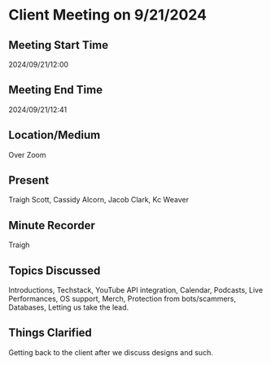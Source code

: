 # Client Meeting on 9/21/2024
## Meeting Start Time
2024/09/21/12:00

## Meeting End Time
2024/09/21/12:41

## Location/Medium
Over Zoom

## Present
Traigh Scott, Cassidy Alcorn, Jacob Clark, Kc Weaver

## Minute Recorder
Traigh

## Topics Discussed
Introductions, Techstack, YouTube API integration, Calendar, Podcasts, 
Live Performances, OS support, Merch, Protection from bots/scammers, Databases, Letting us take the lead.

## Things Clarified
Getting back to the client after we discuss designs and such.